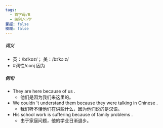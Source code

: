 ```yaml
---
tags:
  - 首字母/B
  - 级别/小学
掌握: false
模糊: false
---
```

##### 词义
- 英：/bɪˈkɒz/； 美：/bɪˈkɔːz/
- #词性/conj  因为
##### 例句
- They are here because of us .
	- 他们是因为我们来这里的。
- We couldn 't understand them because they were talking in Chinese .
	- 我们听不懂他们在讲些什么，因为他们说的是汉语。
- His school work is suffering because of family problems .
	- 由于家庭问题，他的学业日渐退步。
